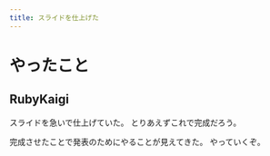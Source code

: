 ```yaml
---
title: スライドを仕上げた
---
```


# やったこと

## RubyKaigi

スライドを急いで仕上げていた。
とりあえずこれで完成だろう。

完成させたことで発表のためにやることが見えてきた。
やっていくぞ。
